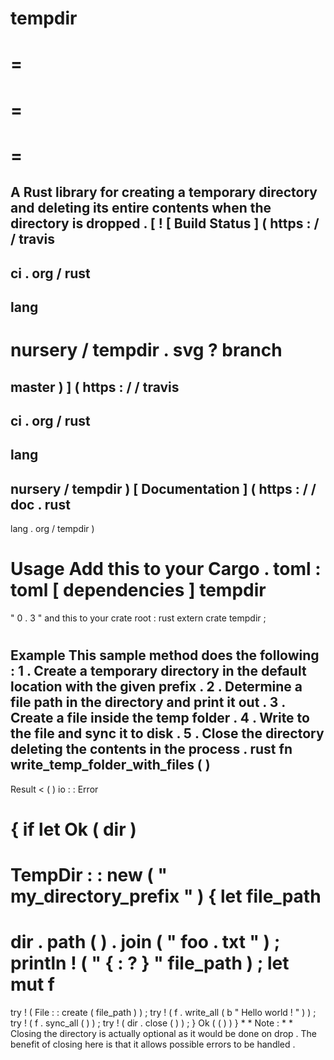 tempdir
=
=
=
=
=
=
=
A
Rust
library
for
creating
a
temporary
directory
and
deleting
its
entire
contents
when
the
directory
is
dropped
.
[
!
[
Build
Status
]
(
https
:
/
/
travis
-
ci
.
org
/
rust
-
lang
-
nursery
/
tempdir
.
svg
?
branch
=
master
)
]
(
https
:
/
/
travis
-
ci
.
org
/
rust
-
lang
-
nursery
/
tempdir
)
[
Documentation
]
(
https
:
/
/
doc
.
rust
-
lang
.
org
/
tempdir
)
#
#
Usage
Add
this
to
your
Cargo
.
toml
:
toml
[
dependencies
]
tempdir
=
"
0
.
3
"
and
this
to
your
crate
root
:
rust
extern
crate
tempdir
;
#
#
Example
This
sample
method
does
the
following
:
1
.
Create
a
temporary
directory
in
the
default
location
with
the
given
prefix
.
2
.
Determine
a
file
path
in
the
directory
and
print
it
out
.
3
.
Create
a
file
inside
the
temp
folder
.
4
.
Write
to
the
file
and
sync
it
to
disk
.
5
.
Close
the
directory
deleting
the
contents
in
the
process
.
rust
fn
write_temp_folder_with_files
(
)
-
>
Result
<
(
)
io
:
:
Error
>
{
if
let
Ok
(
dir
)
=
TempDir
:
:
new
(
"
my_directory_prefix
"
)
{
let
file_path
=
dir
.
path
(
)
.
join
(
"
foo
.
txt
"
)
;
println
!
(
"
{
:
?
}
"
file_path
)
;
let
mut
f
=
try
!
(
File
:
:
create
(
file_path
)
)
;
try
!
(
f
.
write_all
(
b
"
Hello
world
!
"
)
)
;
try
!
(
f
.
sync_all
(
)
)
;
try
!
(
dir
.
close
(
)
)
;
}
Ok
(
(
)
)
}
*
*
Note
:
*
*
Closing
the
directory
is
actually
optional
as
it
would
be
done
on
drop
.
The
benefit
of
closing
here
is
that
it
allows
possible
errors
to
be
handled
.
